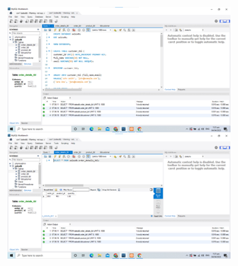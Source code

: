 ![image alt](https://github.com/adrianlabor19/adrianlabor19/blob/2076a73ae8c69102e45e2ed65e8e4c31f92a3909/Finals%20Practice%20Task%201%20SQL%20Basic/Screenshot%202025-04-04%20073757.png)
![image alt](https://github.com/adrianlabor19/adrianlabor19/blob/d66af957185b35f80006bade4dfedf2fb4cb2504/Finals%20Practice%20Task%201%20SQL%20Basic/Screenshot%202025-04-04%20073741.png)
